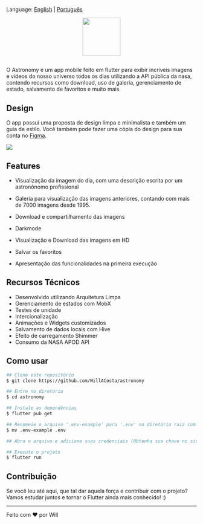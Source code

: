Language: [English](https://github.com/WillACosta/astronomy) | [Português](https://github.com/WillACosta/astronomy/tree/main/translations/pt-BR)

<div align="center">
  <img src="https://imgur.com/U1p21DT.png" width="100" height="100" />
</div>

##

O Astronomy é um app mobile feito em flutter para exibir incríveis imagens e vídeos do nosso universo todos os dias utilizando a API pública da nasa, contendo recursos como download, uso de galeria, gerenciamento de estado, salvamento de favoritos e muito mais.

## Design

O app possui uma proposta de design limpa e minimalista e também um guia de estilo. Você também pode fazer uma cópia do design para sua conta no [Figma](https://www.figma.com/file/3vfTFRteEH1hAvT6D5igl0/Astronomy-App-Concept?node-id=157%3A14).

<img src='https://i.imgur.com/KIzTLgV.jpg' />

## Features

- Visualização da imagem do dia, com uma descrição escrita por um astronônomo profissional

- Galeria para visualização das imagens anteriores, contando com mais de 7000 imagens desde 1995.

- Download e compartilhamento das imagens

- Darkmode

- Visualização e Download das imagens em HD

- Salvar os favoritos

- Apresentação das funcionalidades na primeira execução

## Recursos Técnicos

- Desenvolvido utilizando Arquitetura Limpa
- Gerenciamento de estados com MobX
- Testes de unidade
- Intercionalização
- Animações e Widgets customizados
- Salvamento de dados locais com Hive
- Efeito de carregamento Shimmer
- Consumo da NASA APOD API

## Como usar

```bash
## Clone este repositório
$ git clone https://github.com/WillACosta/astronomy

## Entre no diretório
$ cd astronomy

## Instale as dependências
$ flutter pub get

## Renomeie o arquivo '.env-example' para '.env' no diretório raiz com
$ mv .env-example .env

## Abra o arquivo e adicione suas credenciais (Obtenha sua chave no site da NASA https://api.nasa.gov/)

## Execute o projeto
$ flutter run
```

## Contribuição

Se você leu até aqui, que tal dar aquela força e contribuir com o projeto? Vamos estudar juntos e tornar o Flutter ainda mais conhecido! :)

---

Feito com ❤️ por Will
